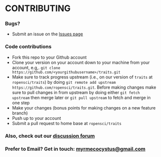 # CONTRIBUTING #

### Bugs?

* Submit an issue on the [Issues page](https://github.com/ropensci/traits/issues)

### Code contributions

* Fork this repo to your Github account
* Clone your version on your account down to your machine from your account, e.g,. `git clone https://github.com/<yourgithubusername>/traits.git`
* Make sure to track progress upstream (i.e., on our version of `traits` at `ropensci/traits`) by doing `git remote add upstream https://github.com/ropensci/traits.git`. Before making changes make sure to pull changes in from upstream by doing either `git fetch upstream` then merge later or `git pull upstream` to fetch and merge in one step
* Make your changes (bonus points for making changes on a new feature branch)
* Push up to your account
* Submit a pull request to home base at `ropensci/traits`

### Also, check out our [discussion forum](https://discuss.ropensci.org)

### Prefer to Email? Get in touch: [myrmecocystus@gmail.com](mailto:myrmecocystus@gmail.com)
